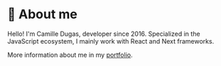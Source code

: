 # 🤔 About me
Hello! I'm Camille Dugas, developer since 2016. Specialized in the JavaScript ecosystem, I mainly work with React and Next frameworks. 

More information about me in my [portfolio](https://camilledugas.me).
